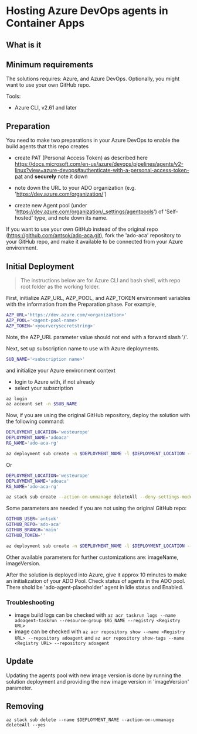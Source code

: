 # Hosting Azure DevOps agents in Container Apps

## What is it


## Minimum requirements
The solutions requires: Azure, and Azure DevOps. Optionally, you might want to use your own GitHub repo.

Tools:
- Azure CLI, v2.61 and later

## Preparation

You need to make two preparations in your Azure DevOps to enable the build agents that this repo creates

- create PAT (Personal Access Token) as described here https://docs.microsoft.com/en-us/azure/devops/pipelines/agents/v2-linux?view=azure-devops#authenticate-with-a-personal-access-token-pat and **securely** note it down

- note down the URL to your ADO organization (e.g. 'https://dev.azure.com/organization/')

- create new Agent pool (under 'https://dev.azure.com/organization/_settings/agentpools') of 'Self-hosted' type, and note down its name.

If you want to use your own GitHub instead of the original repo (https://github.com/antsok/ado-aca.git), fork the 'ado-aca' repository to your GitHub repo, and make it available to be connected from your Azure environment.

## Initial Deployment

>The instructions below are for Azure CLI and bash shell, with repo root folder as the working folder.

First, initialize AZP_URL, AZP_POOL, and AZP_TOKEN environment variables with the information from the Preparation phase. For example,
```bash
AZP_URL='https://dev.azure.com/<organization>'
AZP_POOL='<agent-pool-name>'
AZP_TOKEN='<yourverysecretstring>'
```
Note, the AZP_URL parameter value should not end with a forward slash '/'.

Next, set up subscription name to use with Azure deployments.
```bash
SUB_NAME='<subscription name>'
```

and initialize your Azure environment context
- login to Azure with, if not already
- select your subscription

```bash
az login
az account set -n $SUB_NAME
```

Now, if you are using the original GitHub repository, deploy the solution with the following command:

```bash
DEPLOYMENT_LOCATION='westeurope'
DEPLOYMENT_NAME='adoaca'
RG_NAME='ado-aca-rg'

az deployment sub create -n $DEPLOYMENT_NAME -l $DEPLOYMENT_LOCATION --template-file infra/main.bicep --parameters location=$DEPLOYMENT_LOCATION rgName=$RG_NAME azpUrl=$AZP_URL azpPool=$AZP_POOL azpToken=$AZP_TOKEN
```
Or
```bash
DEPLOYMENT_LOCATION='westeurope'
DEPLOYMENT_NAME='adoaca'
RG_NAME='ado-aca-rg'

az stack sub create --action-on-unmanage deleteAll --deny-settings-mode None --yes --name $DEPLOYMENT_NAME -l $DEPLOYMENT_LOCATION --template-file infra/main.bicep --parameters location=$DEPLOYMENT_LOCATION rgName=$RG_NAME azpUrl=$AZP_URL azpPool=$AZP_POOL azpToken=$AZP_TOKEN

```

Some parameters are needed if you are not using the original GitHub repo:

```bash
GITHUB_USER='antsok'
GITHUB_REPO='ado-aca'
GITHUB_BRANCH='main'
GITHUB_TOKEN=''

az deployment sub create -n $DEPLOYMENT_NAME -l $DEPLOYMENT_LOCATION --template-file infra/main.bicep --parameters location=$DEPLOYMENT_LOCATION rgName=$RG_NAME azpUrl=$AZP_URL azpPool=$AZP_POOL azpToken=$AZP_TOKEN ghUser=$GITHUB_USER ghRepo=$GITHUB_REPO ghBranch=$GITHUB_BRANCH ghToken=$GITHUB_TOKEN

```

Other available parameters for further customizations are: imageName, imageVersion.

After the solution is deployed into Azure, give it approx 10 minutes to make an initialization of your ADO Pool. Check status of agents in the ADO pool. There shold be 'ado-agent-placeholder' agent in Idle status and Enabled.

### Troubleshooting

- image build logs can be checked with `az acr taskrun logs --name adoagent-taskrun --resource-group $RG_NAME --registry <Registry URL>`
- image can be checked with `az acr repository show --name <Registry URL> --repository adoagent` and `az acr repository show-tags --name <Registry URL> --repository adoagent`

## Update

Updating the agents pool with new image version is done by running the solution deployment and providing the new image version in 'imageVersion' parameter.

## Removing

`az stack sub delete --name $DEPLOYMENT_NAME --action-on-unmanage deleteAll --yes`
